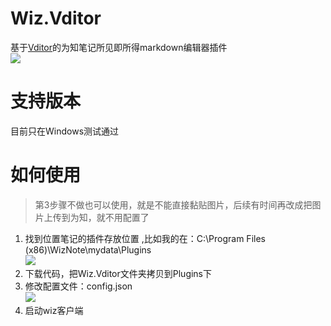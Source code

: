# Wiz.Vditor
基于[Vditor](https://github.com/Vanessa219/vditor)的为知笔记所见即所得markdown编辑器插件   
![](https://gitee.com/Wolfmoor/IMG/raw/master/img/1611308635.8018122.png)


# 支持版本
目前只在Windows测试通过
# 如何使用
> 第3步骤不做也可以使用，就是不能直接黏贴图片，后续有时间再改成把图片上传到为知，就不用配置了
 1. 找到位置笔记的插件存放位置   ,比如我的在：C:\Program Files (x86)\WizNote\mydata\Plugins   
![](https://gitee.com/Wolfmoor/IMG/raw/master/img/1601357836.8120499.png)     
 2. 下载代码，把Wiz.Vditor文件夹拷贝到Plugins下     
 3. 修改配置文件：config.json   
![](https://gitee.com/Wolfmoor/IMG/raw/master/img/1601358148.1485379.png)
 4. 启动wiz客户端
